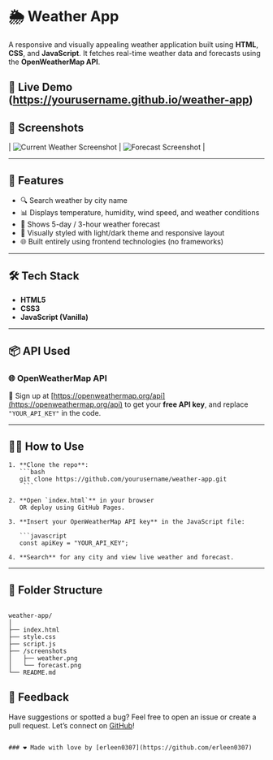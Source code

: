 # 🌦️ Weather App

A responsive and visually appealing weather application built using **HTML**, **CSS**, and **JavaScript**. It fetches real-time weather data and forecasts using the **OpenWeatherMap API**.

## 🔗 Live Demo (https://yourusername.github.io/weather-app)

## 📸 Screenshots

| ![Current Weather Screenshot](screenshots/weather.png) | ![Forecast Screenshot](screenshots/forecast.png) |

---

## 🚀 Features

- 🔍 Search weather by city name
- 📊 Displays temperature, humidity, wind speed, and weather conditions
- 📆 Shows 5-day / 3-hour weather forecast
- 🌈 Visually styled with light/dark theme and responsive layout
- 🌐 Built entirely using frontend technologies (no frameworks)

---

## 🛠️ Tech Stack

- **HTML5**
- **CSS3**
- **JavaScript (Vanilla)**

---

## 📦 API Used

### 🌐 OpenWeatherMap API

📌 Sign up at [https://openweathermap.org/api](https://openweathermap.org/api) to get your **free API key**, and replace `"YOUR_API_KEY"` in the code.

---

## 🧑‍💻 How to Use
```
1. **Clone the repo**:
   ```bash
   git clone https://github.com/yourusername/weather-app.git
    ```

2. **Open `index.html`** in your browser
   OR deploy using GitHub Pages.

3. **Insert your OpenWeatherMap API key** in the JavaScript file:

   ```javascript
   const apiKey = "YOUR_API_KEY";
   
4. **Search** for any city and view live weather and forecast.
```

---

## 📂 Folder Structure

```

weather-app/
│
├── index.html
├── style.css
├── script.js
├── /screenshots
│   ├── weather.png
│   └── forecast.png
└── README.md

```

## 💬 Feedback

Have suggestions or spotted a bug?
Feel free to open an issue or create a pull request.
Let’s connect on [GitHub](https://github.com/erleen0307)!

```

### ❤️ Made with love by [erleen0307](https://github.com/erleen0307)

